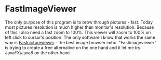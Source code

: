 # FastImageViewer

The only purpose of this program is to brow through pictures - fast. Today most pictures resolution is much higher than monitor's resolution. Because of this i also need a fast zoom to 100%. This viewer will zoom to 100% on left click to cursor's position. 
The only software i know that works the same way is [Fastpictureviewer](java.util.ConcurrentModificationException) - the best image browser imho.
"Fastimageviewer" is trying to create a free alternative on the one hand and it let me try JavaFX/Java8 on the other hand.
